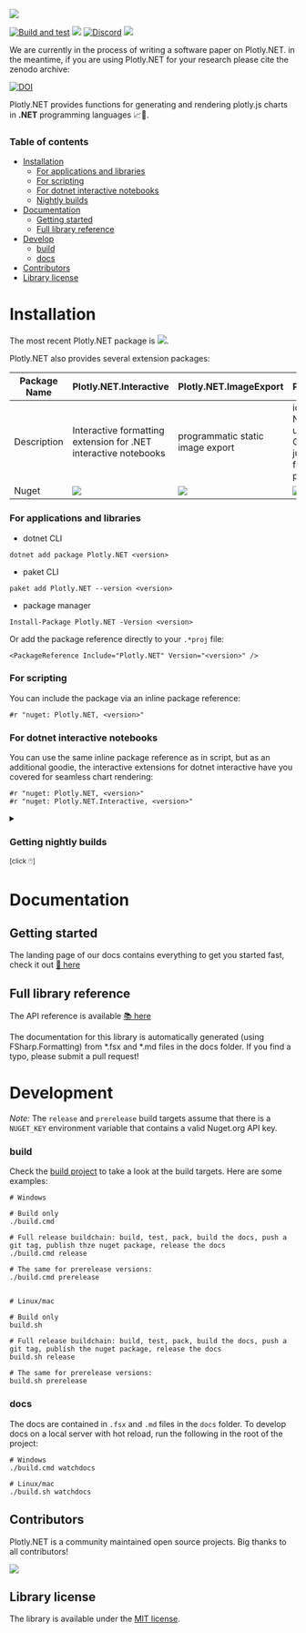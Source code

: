 
![](docs/img/logo_title.svg)

[![Build and test](https://github.com/plotly/Plotly.NET/actions/workflows/build-and-test.yml/badge.svg)](https://github.com/plotly/Plotly.NET/actions/workflows/build-and-test.yml)
[![](https://img.shields.io/nuget/vpre/Plotly.NET)](https://www.nuget.org/packages/Plotly.NET/)
[![Discord](https://img.shields.io/discord/836161044501889064?color=purple&label=Join%20our%20Discord%21&logo=discord&logoColor=white)](https://discord.gg/k3kUtFY8DB)
![](https://img.shields.io/badge/supported%20plotly.js%20version-2.6.3-blue)

We are currently in the process of writing a software paper on Plotly.NET. in the meantime, if you are using Plotly.NET for your research please cite the zenodo archive:

[![DOI](https://zenodo.org/badge/DOI/10.5281/zenodo.6344285.svg)](https://doi.org/10.5281/zenodo.6344285)

Plotly.NET provides functions for generating and rendering plotly.js charts in **.NET** programming languages 📈🚀. 

### Table of contents 

- [Installation](#installation)
    - [For applications and libraries](#for-applications-and-libraries)
    - [For scripting](#for-scripting)
    - [For dotnet interactive notebooks](#for-dotnet-interactive-notebooks)
    - [Nightly builds](#getting-nightly-builds)
- [Documentation](#documentation)
    - [Getting started](#getting-started)
    - [Full library reference](#full-library-reference)
- [Develop](#develop)
    - [build](#build)
    - [docs](#docs)
- [Contributors](#contributors)
- [Library license](#library-license)

# Installation

The most recent Plotly.NET package is [![](https://img.shields.io/nuget/vpre/Plotly.NET)](https://www.nuget.org/packages/Plotly.NET/).

Plotly.NET also provides several extension packages:

| Package Name| Plotly.NET.Interactive | Plotly.NET.ImageExport | Plotly.NET.CSharp |
|---|---|---|---|
| Description | Interactive formatting extension for .NET interactive notebooks| programmatic static image export | idiomatic C# API. Note that you can use the core API in C#, this package just removes some friction at some places.|
| Nuget | [![](https://img.shields.io/nuget/vpre/Plotly.NET.Interactive)](https://www.nuget.org/packages/Plotly.NET.Interactive/) | [![](https://img.shields.io/nuget/vpre/Plotly.NET.ImageExport)](https://www.nuget.org/packages/Plotly.NET.ImageExport/) | [![](https://img.shields.io/nuget/vpre/Plotly.NET.CSharp)](https://www.nuget.org/packages/Plotly.NET.CSharp/) |

### For applications and libraries

 - dotnet CLI

```shell
dotnet add package Plotly.NET <version>
```

 - paket CLI

```shell
paket add Plotly.NET --version <version>
```

 - package manager

```shell
Install-Package Plotly.NET -Version <version>
```

Or add the package reference directly to your `.*proj` file:

```
<PackageReference Include="Plotly.NET" Version="<version>" />
```


### For scripting

You can include the package via an inline package reference:

```
#r "nuget: Plotly.NET, <version>"
```

### For dotnet interactive notebooks

You can use the same inline package reference as in script, but as an additional goodie, 
the interactive extensions for dotnet interactive have you covered for seamless chart rendering:

```
#r "nuget: Plotly.NET, <version>"
#r "nuget: Plotly.NET.Interactive, <version>"
```

<details><summary><h3>Getting nightly builds</h3><sub>[click 🖱️]</sub></summary>

The nightly builds are located on myget.org.

For your project:
```
dotnet new nugetconfig
dotnet nuget add source https://www.myget.org/F/plotly-net-nightly/api/v3/index.json
dotnet add package Plotly.NET --prerelease
```

Interactively:
```
#i "https://www.myget.org/F/plotly-net-nightly/api/v3/index.json"
#r "nuget:Plotly.NET, *-*"
#r "nuget:Plotly.NET.Interactive, *-*"
```

</details>

# Documentation

## Getting started

The landing page of our docs contains everything to get you started fast, check it out [📖 here](http://plotly.github.io/Plotly.NET/) 

## Full library reference

The API reference is available [📚 here](http://plotly.github.io/Plotly.NET/reference/index.html)

The documentation for this library is automatically generated (using FSharp.Formatting) from *.fsx and *.md files in the docs folder. If you find a typo, please submit a pull request!

# Development

_Note:_ The `release` and `prerelease` build targets assume that there is a `NUGET_KEY` environment variable that contains a valid Nuget.org API key.

### build

Check the [build project](https://github.com/plotly/Plotly.NET/blob/dev/build) to take a look at the  build targets. Here are some examples:

```shell
# Windows

# Build only
./build.cmd

# Full release buildchain: build, test, pack, build the docs, push a git tag, publish thze nuget package, release the docs
./build.cmd release

# The same for prerelease versions:
./build.cmd prerelease


# Linux/mac

# Build only
build.sh

# Full release buildchain: build, test, pack, build the docs, push a git tag, publísh the nuget package, release the docs
build.sh release

# The same for prerelease versions:
build.sh prerelease

```

### docs

The docs are contained in `.fsx` and `.md` files in the `docs` folder. To develop docs on a local server with hot reload, run the following in the root of the project:

```shell
# Windows
./build.cmd watchdocs

# Linux/mac
./build.sh watchdocs
```

## Contributors 

Plotly.NET is a community maintained open source projects. Big thanks to all contributors!

<a href="https://github.com/plotly/Plotly.NET/graphs/contributors">
  <img src="https://contrib.rocks/image?repo=plotly/Plotly.NET" />
</a>

## Library license

The library is available under the [MIT license](https://github.com/plotly/Plotly.NET/blob/dev/LICENSE).
